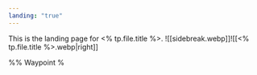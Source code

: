 ```yaml
---
landing: "true"
---
```

This is the landing page for <% tp.file.title %>.
![[sidebreak.webp]]![[<% tp.file.title %>.webp|right]]

%% Waypoint %